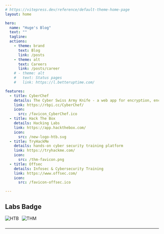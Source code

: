 ```yaml
---
# https://vitepress.dev/reference/default-theme-home-page
layout: home

hero:
  name: "Huge's Blog"
  text: ""
  tagline: 
  actions:
    - theme: brand
      text: Blog
      link: /posts
    - theme: alt
      text: Careers
      link: /posts/career
    # - theme: alt
    #   text: Status pages
    #   link: https://l.betteruptime.com/

features:
  - title: CyberChef
    details: The Cyber Swiss Army Knife - a web app for encryption, encoding, compression and data analysis 
    link: https://rbpi.cc/CyberChef/
    icon:
      src: /favicon_CyberChef.ico
  - title: Hack The Box
    details: Hacking Labs
    link: https://app.hackthebox.com/
    icon: 
      src: /new-logo-htb.svg
  - title: TryHackMe
    details: hands-on cyber security training platform
    link: https://tryhackme.com/
    icon:
      src: /thm-favicon.png
  - title: Offsec
    details: Infosec & Cybersecurity Training
    link: https://www.offsec.com/
    icon:
      src: /favicon-offsec.ico

---
```


## Labs Badge

<div style="display: flex; flex-wrap: wrap;">
  <img src="https://www.hackthebox.eu/badge/image/117845" alt="HTB" style="margin-bottom: 10px; margin-right: 10px;">
  <img src="https://tryhackme-badges.s3.amazonaws.com/RBPi.png" alt="THM" style="margin-bottom: 10px;">
</div>

---